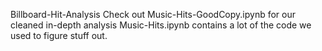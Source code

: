 Billboard-Hit-Analysis
Check out Music-Hits-GoodCopy.ipynb for our cleaned in-depth analysis
Music-Hits.ipynb contains a lot of the code we used to figure stuff out.
